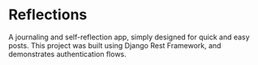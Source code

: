 # Reflections

A journaling and self-reflection app, simply designed for quick and easy posts.  This project was built using Django Rest Framework, and demonstrates authentication flows.